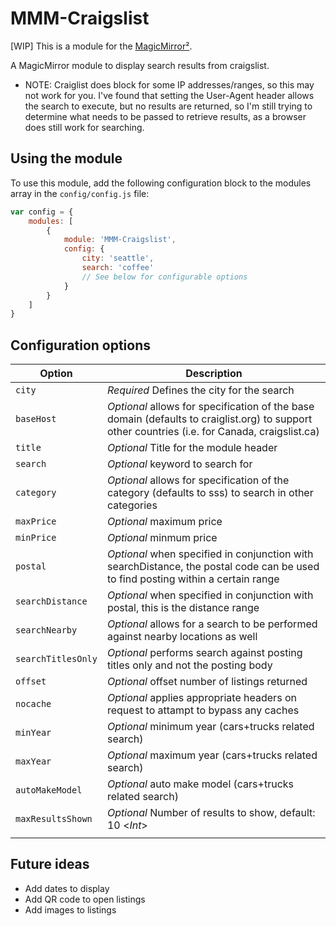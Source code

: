 # MMM-Craigslist
[WIP]
This is a module for the [MagicMirror²](https://github.com/MichMich/MagicMirror/).

A MagicMirror module to display search results from craigslist.

* NOTE: Craiglist does block for some IP addresses/ranges, so this may not work for you. I've found that setting the User-Agent header allows the search to execute, but no results are returned, so I'm still trying to determine what needs to be passed to retrieve results, as a browser does still work for searching.

## Using the module

To use this module, add the following configuration block to the modules array in the `config/config.js` file:
```js
var config = {
    modules: [
        {
            module: 'MMM-Craigslist',
            config: {
                city: 'seattle',
                search: 'coffee'
                // See below for configurable options
            }
        }
    ]
}
```

## Configuration options

| Option            | Description
|-----------------  |-----------
| `city`            | *Required* Defines the city for the search
| `baseHost`        | *Optional* allows for specification of the base domain (defaults to craiglist.org) to support other countries (i.e. for Canada, craigslist.ca)
| `title`           | *Optional* Title for the module header
| `search`          | *Optional* keyword to search for 
| `category`        | *Optional* allows for specification of the category (defaults to sss) to search in other categories
| `maxPrice`        | *Optional* maximum price
| `minPrice`        | *Optional* minmum price
| `postal`          | *Optional* when specified in conjunction with searchDistance, the postal code can be used to find posting within a certain range
| `searchDistance`  | *Optional* when specified in conjunction with postal, this is the distance range
| `searchNearby`    | *Optional* allows for a search to be performed against nearby locations as well
| `searchTitlesOnly`| *Optional* performs search against posting titles only and not the posting body
| `offset`          | *Optional* offset number of listings returned 
| `nocache`         | *Optional* applies appropriate headers on request to attampt to bypass any caches
| `minYear`         | *Optional* minimum year (cars+trucks related search)
| `maxYear`         | *Optional* maximum year (cars+trucks related search)
| `autoMakeModel`   | *Optional* auto make model (cars+trucks related search)
| `maxResultsShown` | *Optional* Number of results to show, default: 10 <*Int*>
|                   |

## Future ideas
* Add dates to display
* Add QR code to open listings
* Add images to listings